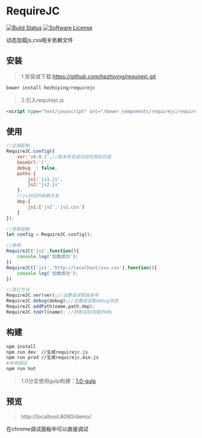 RequireJC
============
[![Build Status](https://travis-ci.org/hezhiying/requirejc.svg?branch=master)](https://travis-ci.org/hezhiying/requirejc)
[![Software License](https://img.shields.io/badge/license-MIT-brightgreen.svg?style=flat-square)](LICENSE.md)

动态加载js,css相关依赖文件

## 安装
> 1.安装或下载:https://github.com/hezhiying/requirejc.git
```bash
bower install hezhiying/requirejc
```
> 2.引入requirejc.js

```html
<script type="text/javascript" src="/bower_components/requirejc/requirejc.js"></script>

```
>

## 使用


```javascript
//全局配制
RequireJC.config({
    ver:'v0.0.1',//版本号会自动加在网址后面
    baseUrl:'/',
    debug  : false,
    paths:{
    	js1:'js1.js',
    	js2:'js2.js'
    },
    //js对应的依赖关系
    dep:{
    	js1:['js2','js1.css']
    }
});

//获取配制
let config = RequireJC.config();

//使用
RequireJC('js1',function(){
	console.log('加载成功');
})
RequireJC(['js1','http://localhost/xxx.css'],function(){
	console.log('加载成功');
})

//其它方法
RequireJC.ver(ver);//设置或读取版本号
RequireJC.debug(debug);//设置或读取debug状态
RequireJC.addPath(name,path,dep);
RequireJC.toUrl(name); //获取实际加载的URL

```

## 构建
```bash
npm install
npm run dev  //生成requirejc.js
npm run prod //生成requirejc.min.js
#本地调试
npm run hot 

```
> 1.0分支使用gulp构建：[1.0-gulp](https://github.com/hezhiying/requirejc/tree/1.0-gulp)

## 预览

> http://localhost:8080/demo/

在chrome调试面板中可以直接调试